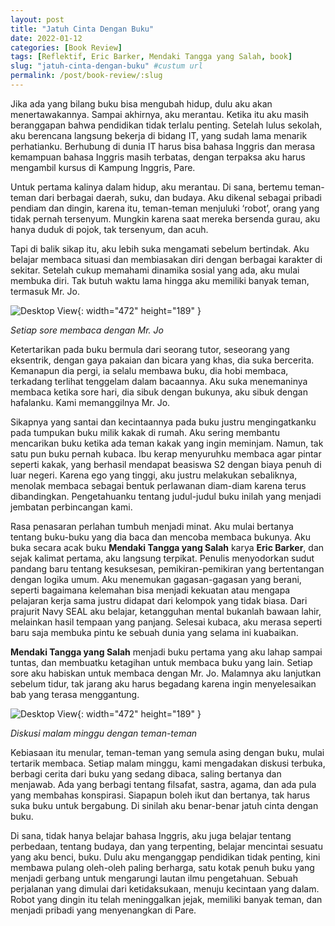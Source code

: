 ```yaml
---
layout: post
title: "Jatuh Cinta Dengan Buku"
date: 2022-01-12
categories: [Book Review]
tags: [Reflektif, Eric Barker, Mendaki Tangga yang Salah, book]
slug: "jatuh-cinta-dengan-buku" #custum url
permalink: /post/book-review/:slug
---
```


Jika ada yang bilang buku bisa mengubah hidup, dulu aku akan menertawakannya. Sampai akhirnya, aku merantau. Ketika itu aku masih beranggapan bahwa pendidikan tidak terlalu penting. Setelah lulus sekolah, aku berencana langsung bekerja di bidang IT, yang sudah lama menarik perhatianku. Berhubung di dunia IT harus bisa bahasa Inggris dan merasa kemampuan bahasa Inggris masih terbatas, dengan terpaksa aku harus mengambil kursus di Kampung Inggris, Pare.

Untuk pertama kalinya dalam hidup, aku merantau. Di sana, bertemu teman-teman dari berbagai daerah, suku, dan budaya. Aku dikenal sebagai pribadi pendiam dan dingin, karena itu, teman-teman menjuluki ‘robot’, orang yang tidak pernah tersenyum. Mungkin karena saat mereka bersenda gurau, aku hanya duduk di pojok, tak tersenyum, dan acuh.

Tapi di balik sikap itu, aku lebih suka mengamati sebelum bertindak. Aku belajar membaca situasi dan membiasakan diri dengan berbagai karakter di sekitar. Setelah cukup memahami dinamika sosial yang ada, aku mulai membuka diri. Tak butuh waktu lama hingga aku memiliki banyak teman, termasuk Mr. Jo.

![Desktop View](https://res.cloudinary.com/dmfs1p3kn/image/upload/v1754882196/sore-membaca_hsyzer.jpg){: width="472" height="189" } 
<!-- File from cloudinary -->
_Setiap sore membaca dengan Mr. Jo_

Ketertarikan pada buku bermula dari seorang tutor, seseorang yang eksentrik, dengan gaya pakaian dan bicara yang khas, dia suka bercerita. Kemanapun dia pergi, ia selalu membawa buku, dia hobi membaca, terkadang terlihat tenggelam dalam bacaannya. Aku suka menemaninya membaca ketika sore hari, dia sibuk dengan bukunya, aku sibuk dengan hafalanku. Kami memanggilnya Mr. Jo.

Sikapnya yang santai dan kecintaannya pada buku justru mengingatkanku pada tumpukan buku milik kakak di rumah. Aku sering membantu mencarikan buku ketika ada teman kakak yang ingin meminjam. Namun, tak satu pun buku pernah kubaca. Ibu kerap menyuruhku membaca agar pintar seperti kakak, yang berhasil mendapat beasiswa S2 dengan biaya penuh di luar negeri. Karena ego yang tinggi, aku justru melakukan sebaliknya, menolak membaca sebagai bentuk perlawanan diam-diam karena terus dibandingkan. Pengetahuanku tentang judul-judul buku inilah yang menjadi jembatan perbincangan kami.

Rasa penasaran perlahan tumbuh menjadi minat. Aku mulai bertanya tentang buku-buku yang dia baca dan mencoba membaca bukunya. Aku buka secara acak buku **Mendaki Tangga yang Salah** karya **Eric Barker**, dan sejak kalimat pertama, aku langsung terpikat. Penulis menyodorkan sudut pandang baru tentang kesuksesan, pemikiran-pemikiran yang bertentangan dengan logika umum. Aku menemukan gagasan-gagasan yang berani, seperti bagaimana kelemahan bisa menjadi kekuatan atau mengapa pelajaran kerja sama justru didapat dari kelompok yang tidak biasa. Dari prajurit Navy SEAL aku belajar, ketangguhan mental bukanlah bawaan lahir, melainkan hasil tempaan yang panjang. Selesai kubaca, aku merasa seperti baru saja membuka pintu ke sebuah dunia yang selama ini kuabaikan.

**Mendaki Tangga yang Salah** menjadi buku pertama yang aku lahap sampai tuntas, dan membuatku ketagihan untuk membaca buku yang lain. Setiap sore aku habiskan untuk membaca dengan Mr. Jo. Malamnya aku lanjutkan sebelum tidur, tak jarang aku harus begadang karena ingin menyelesaikan bab yang terasa menggantung.

![Desktop View](https://res.cloudinary.com/dmfs1p3kn/image/upload/v1754881883/diskusi_ulk9sb.jpg){: width="472" height="189" }
<!-- File from cloudinary -->
_Diskusi malam minggu dengan teman-teman_

Kebiasaan itu menular, teman-teman yang semula asing dengan buku, mulai tertarik membaca. Setiap malam minggu, kami mengadakan diskusi terbuka, berbagi cerita dari buku yang sedang dibaca, saling bertanya dan menjawab. Ada yang berbagi tentang filsafat, sastra, agama, dan ada pula yang membahas konspirasi. Siapapun boleh ikut dan bertanya, tak harus suka buku untuk bergabung. Di sinilah aku benar-benar jatuh cinta dengan buku.

Di sana, tidak hanya belajar bahasa Inggris, aku juga belajar tentang perbedaan, tentang budaya, dan yang terpenting, belajar mencintai sesuatu yang aku benci, buku. Dulu aku menganggap pendidikan tidak penting, kini membawa pulang oleh-oleh paling berharga, satu kotak penuh buku yang menjadi gerbang untuk mengarungi lautan ilmu pengetahuan. Sebuah perjalanan yang dimulai dari ketidaksukaan, menuju kecintaan yang dalam. Robot yang dingin itu telah meninggalkan jejak, memiliki banyak teman, dan menjadi pribadi yang menyenangkan di Pare.




<!-- ![Desktop View](../assets/img/pare/rain-book.jpeg){: width="200" .w-20 .left} -->